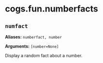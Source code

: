 # cogs.fun.numberfacts

## `numfact`

**Aliases:** `numberfact, number`

**Arguments:** `[number=None]`

Display a random fact about a number.
